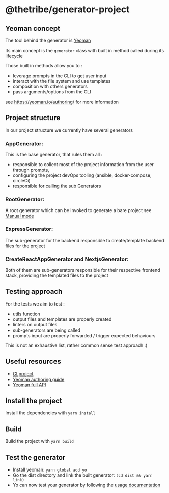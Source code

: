 # @thetribe/generator-project

## Yeoman concept

The tool behind the generator is [Yeoman](https://yeoman.io/)

Its main concept is the `generator` class with built in method called during its lifecycle

Those built in methods allow you to :
* leverage prompts in the CLI to get user input
* interact with the file system and use templates
* composition with others generators
* pass arguments/options from the CLI

see https://yeoman.io/authoring/ for more information

## Project structure

In our project structure we currently have several generators

### AppGenerator:

This is the base generator, that rules them all :
- responsible to collect most of the project information from the user through prompts,
- configuring the project devOps tooling (ansible, docker-compose, circleCi)
- responsible for calling the sub Generators

### RootGenerator:

A root generator which can be invoked to generate a bare project see [Manual mode](../README.md#manual-mode)

### ExpressGenerator:

The sub-generator for the backend responsible to create/template backend files for the project

### CreateReactAppGenerator and NextjsGenerator:

Both of them are sub-generators responsible for their respective frontend stack, providing the templated files to the
project

## Testing approach

For the tests we aim to test :
- utils function
- output files and templates are properly created
- linters on output files
- sub-generators are being called
- prompts input are properly forwarded / trigger expected behaviours

This is not an exhaustive list, rather common sense test approach :)

## Useful resources

* [CI project](https://app.circleci.com/pipelines/github/thetribeio/generator-project)
* [Yeoman authoring guide](https://yeoman.io/authoring/)
* [Yeoman full API](https://yeoman.github.io/generator/)

## Install the project

Install the dependencies with `yarn install`

## Build

Build the project with `yarn build`

## Test the generator

- Install yeoman: `yarn global add yo`
- Go the dist directory and link the built generator: `(cd dist && yarn link)`
- Yo can now test your generator by following the [usage documentation](../README.md#usage)
